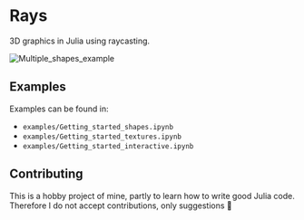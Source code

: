 # Rays
3D graphics in Julia using raycasting.

![Multiple_shapes_example](https://github.com/SouthEndMusic/Rays/assets/74617371/80355f6f-de56-40ff-b75f-891649d348ab)

## Examples

Examples can be found in:
- `examples/Getting_started_shapes.ipynb`
- `examples/Getting_started_textures.ipynb`
- `examples/Getting_started_interactive.ipynb`

## Contributing

This is a hobby project of mine, partly to learn how to write good Julia code. Therefore I do not accept contributions, only suggestions 🙂
